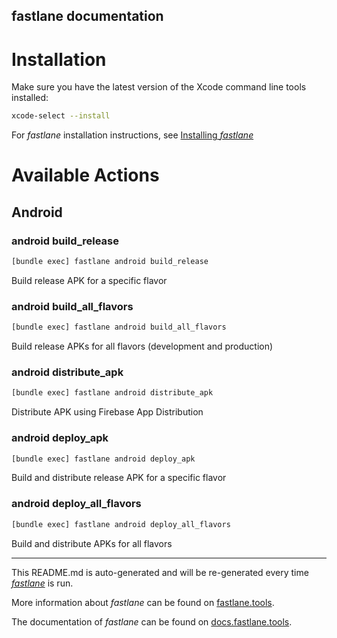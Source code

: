 fastlane documentation
----

# Installation

Make sure you have the latest version of the Xcode command line tools installed:

```sh
xcode-select --install
```

For _fastlane_ installation instructions, see [Installing _fastlane_](https://docs.fastlane.tools/#installing-fastlane)

# Available Actions

## Android

### android build_release

```sh
[bundle exec] fastlane android build_release
```

Build release APK for a specific flavor

### android build_all_flavors

```sh
[bundle exec] fastlane android build_all_flavors
```

Build release APKs for all flavors (development and production)

### android distribute_apk

```sh
[bundle exec] fastlane android distribute_apk
```

Distribute APK using Firebase App Distribution

### android deploy_apk

```sh
[bundle exec] fastlane android deploy_apk
```

Build and distribute release APK for a specific flavor

### android deploy_all_flavors

```sh
[bundle exec] fastlane android deploy_all_flavors
```

Build and distribute APKs for all flavors

----

This README.md is auto-generated and will be re-generated every time [_fastlane_](https://fastlane.tools) is run.

More information about _fastlane_ can be found on [fastlane.tools](https://fastlane.tools).

The documentation of _fastlane_ can be found on [docs.fastlane.tools](https://docs.fastlane.tools).
